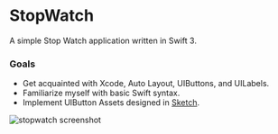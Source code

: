 # StopWatch
A simple Stop Watch application written in Swift 3.

### Goals  
* Get acquainted with Xcode, Auto Layout, UIButtons, and UILabels.
* Familiarize myself with basic Swift syntax.
* Implement UIButton Assets designed in [Sketch](https://www.sketchapp.com).

![stopwatch screenshot](https://cloud.githubusercontent.com/assets/11139929/26683326/6900e502-46b1-11e7-8bd4-28f83c18b79f.png)
